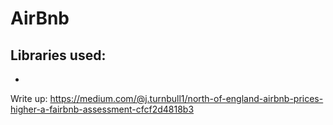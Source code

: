 # AirBnb

## Libraries used:
- 

Write up:
https://medium.com/@j.turnbull1/north-of-england-airbnb-prices-higher-a-fairbnb-assessment-cfcf2d4818b3
